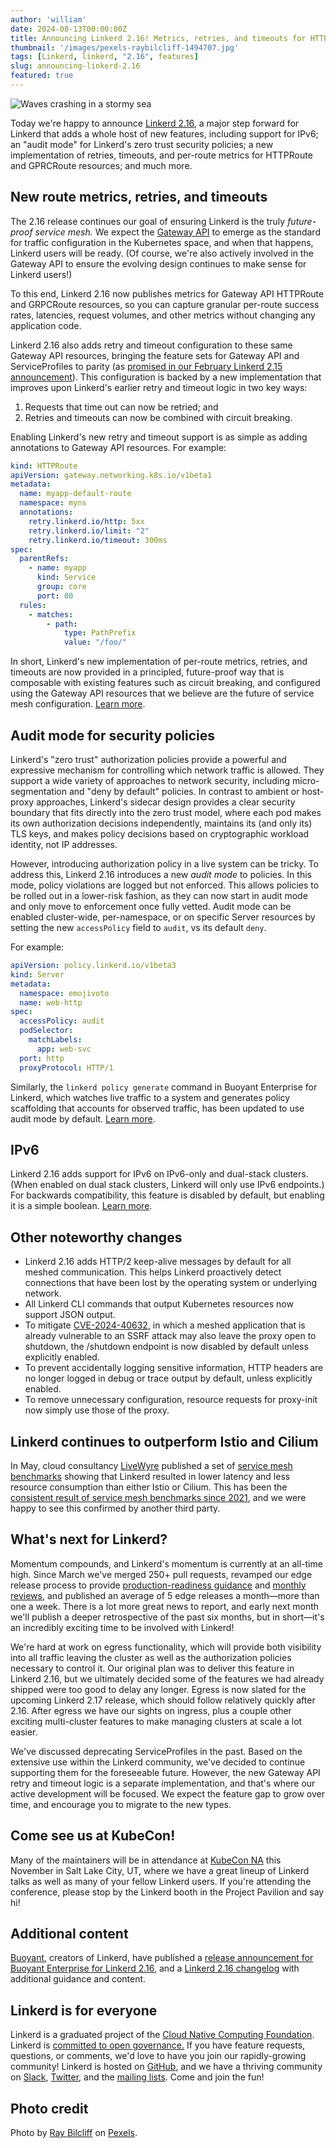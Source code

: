 ```yaml
---
author: 'william'
date: 2024-08-13T00:00:00Z
title: Announcing Linkerd 2.16! Metrics, retries, and timeouts for HTTP and gRPC routes; IPv6 support; policy audit mode; and lots more
thumbnail: '/images/pexels-raybilcliff-1494707.jpg'
tags: [Linkerd, linkerd, "2.16", features]
slug: announcing-linkerd-2.16
featured: true
---
```


![Waves crashing in a stormy sea](/images/pexels-raybilcliff-1494707.jpg)

Today we're happy to announce [Linkerd 2.16](/releases/#linkerd-216), a major
step forward for Linkerd that adds a whole host of new features, including
support for IPv6; an "audit mode" for Linkerd's zero trust security policies; a
new implementation of retries, timeouts, and per-route metrics for HTTPRoute and
GPRCRoute resources; and much more.

## New route metrics, retries, and timeouts

The 2.16 release continues our goal of ensuring Linkerd is the truly
_future-proof service mesh._ We expect the [Gateway
API](https://gateway-api.sigs.k8s.io/) to emerge as the standard for traffic
configuration in the Kubernetes space, and when that happens, Linkerd users will
be ready. (Of course, we're also actively involved in the Gateway API to ensure
the evolving design continues to make sense for Linkerd users!)

To this end, Linkerd 2.16 now publishes metrics for Gateway API HTTPRoute and
GRPCRoute resources, so you can capture granular per-route success rates,
latencies, request volumes, and other metrics without changing any application
code.

Linkerd 2.16 also adds retry and timeout configuration to these same Gateway API
resources, bringing the feature sets for Gateway API and ServiceProfiles to
parity (as [promised in our February Linkerd 2.15
announcement](https://linkerd.io/blog/announcing-linkerd-2.15/)).  This
configuration is backed by a new implementation that improves upon Linkerd's
earlier retry and timeout logic in two key ways:

1. Requests that time out can now be retried; and
2. Retries and timeouts can now be combined with circuit breaking.

Enabling Linkerd's new retry and timeout support is as simple as adding
annotations to Gateway API resources. For example:

```yaml
kind: HTTPRoute
apiVersion: gateway.networking.k8s.io/v1beta1
metadata:
  name: myapp-default-route
  namespace: myns
  annotations:
    retry.linkerd.io/http: 5xx
    retry.linkerd.io/limit: "2"
    retry.linkerd.io/timeout: 300ms
spec:
  parentRefs:
    - name: myapp
      kind: Service
      group: core
      port: 80
  rules:
    - matches:
        - path:
            type: PathPrefix
            value: "/foo/"
```

In short, Linkerd's new implementation of per-route metrics, retries, and
timeouts are now provided in a principled, future-proof way that is composable
with existing features such as circuit breaking, and configured using the
Gateway API resources that we believe are the future of service mesh
configuration. [Learn
more](https://linkerd.io/2/features/retries-and-timeouts/).

## Audit mode for security policies

Linkerd's "zero trust" authorization policies provide a powerful and expressive
mechanism for controlling which network traffic is allowed. They support a wide
variety of approaches to network security, including micro-segmentation and
"deny by default" policies. In contrast to ambient or host-proxy approaches,
Linkerd's sidecar design provides a clear security boundary that fits directly
into the zero trust model, where each pod makes its own authorization decisions
independently, maintains its (and only its) TLS keys, and makes policy decisions
based on cryptographic workload identity, not IP addresses.

However, introducing authorization policy in a live system can be tricky. To
address this, Linkerd 2.16 introduces a new _audit mode_ to policies. In this
mode, policy violations are logged but not enforced. This allows policies to be
rolled out in a lower-risk fashion, as they can now start in audit mode and only
move to enforcement once fully vetted. Audit mode can be enabled cluster-wide,
per-namespace, or on specific Server resources by setting the new `accessPolicy`
field to `audit`, vs its default `deny`.

For example:

```yaml
apiVersion: policy.linkerd.io/v1beta3
kind: Server
metadata:
  namespace: emojivoto
  name: web-http
spec:
  accessPolicy: audit
  podSelector:
    matchLabels:
      app: web-svc
  port: http
  proxyProtocol: HTTP/1
```

Similarly, the `linkerd policy generate` command in Buoyant Enterprise for
Linkerd, which watches live traffic to a system and generates policy scaffolding
that accounts for observed traffic, has been updated to use audit mode by
default. [Learn
more](https://docs.buoyant.io/buoyant-enterprise-linkerd/latest/tasks/generating-policy/).

## IPv6

Linkerd 2.16 adds support for IPv6 on IPv6-only and dual-stack clusters. (When
enabled on dual stack clusters, Linkerd will only use IPv6 endpoints.) For
backwards compatibility, this feature is disabled by default, but enabling it is
a simple boolean. [Learn more](https://linkerd.io/2/features/ipv6/).

## Other noteworthy changes

* Linkerd 2.16 adds HTTP/2 keep-alive messages by default for all meshed
  communication. This helps Linkerd proactively detect connections that have
  been lost by the operating system or underlying network.
* All Linkerd CLI commands that output Kubernetes resources now support JSON
  output.
* To mitigate [CVE-2024-40632](https://nvd.nist.gov/vuln/detail/CVE-2024-40632),
  in which a meshed application that is already vulnerable to an SSRF attack may
  also leave the proxy open to shutdown, the /shutdown endpoint is now disabled
  by default unless explicitly enabled.
* To prevent accidentally logging sensitive information, HTTP headers are no
  longer logged in debug or trace output by default, unless explicitly enabled.
* To remove unnecessary configuration, resource requests for proxy-init now
  simply use those of the proxy.

## Linkerd continues to outperform Istio and Cilium

In May, cloud consultancy [LiveWyre](https://livewyer.io/) published a set of
[service mesh
benchmarks](https://livewyer.io/blog/2024/05/08/comparison-of-service-meshes/)
showing that Linkerd resulted in lower latency and less resource consumption
than either Istio or Cilium. This has been the [consistent result of service
mesh benchmarks since
2021](https://linkerd.io/2021/05/27/linkerd-vs-istio-benchmarks/), and we were
happy to see this confirmed by another third party.

## What's next for Linkerd?

Momentum compounds, and Linkerd's momentum is currently at an all-time high.
Since March we've merged 250+ pull requests, revamped our edge release process
to provide [production-readiness
guidance](https://github.com/linkerd/linkerd2/releases) and [monthly
reviews](https://linkerd.io/2024/08/05/linkerd-edge-release-roundup/), and
published an average of 5 edge releases a month—more than one a week. There is a
lot more great news to report, and early next month we'll publish a deeper
retrospective of the past six months, but in short—it's an incredibly exciting
time to be involved with Linkerd!

We're hard at work on egress functionality, which will provide both visibility
into all traffic leaving the cluster as well as the authorization policies
necessary to control it. Our original plan was to deliver this feature in
Linkerd 2.16, but we ultimately decided some of the features we had already
shipped were too good to delay any longer. Egress is now slated for the upcoming
Linkerd 2.17 release, which should follow relatively quickly after 2.16. After
egress we have our sights on ingress, plus a couple other exciting multi-cluster
features to make managing clusters at scale a lot easier.

We've discussed deprecating ServiceProfiles in the past. Based on the extensive
use within the Linkerd community, we've decided to continue supporting them for
the foreseeable future. However, the new Gateway API retry and timeout logic is
a separate implementation, and that's where our active development will be
focused. We expect the feature gap to grow over time, and encourage you to
migrate to the new types.

## Come see us at KubeCon!

Many of the maintainers will be in attendance at [KubeCon
NA](https://events.linuxfoundation.org/kubecon-cloudnativecon-north-america/)
this November in Salt Lake City, UT, where we have a great lineup of Linkerd
talks as well as many of your fellow Linkerd users. If you're attending the
conference, please stop by the Linkerd booth in the Project Pavilion and say hi!

## Additional content

[Buoyant](https://buoyant.io/), creators of Linkerd, have published a [release
announcement for Buoyant Enterprise for Linkerd
2.16](https://buoyant.io/blog/announcing-linkerd-2-16-ipv6-gateway-api-parity-audit-mode),
and a [Linkerd 2.16
changelog](https://docs.buoyant.io/release-notes/buoyant-enterprise-linkerd/enterprise-2.16.0/)
with additional guidance and content.

## Linkerd is for everyone

Linkerd is a graduated project of the [Cloud Native Computing
Foundation](https://cncf.io/). Linkerd is [committed to open
governance.](/2019/10/03/linkerds-commitment-to-open-governance/) If you have
feature requests, questions, or comments, we'd love to have you join our
rapidly-growing community! Linkerd is hosted on
[GitHub](https://github.com/linkerd/), and we have a thriving community on
[Slack](https://slack.linkerd.io/), [Twitter](https://twitter.com/linkerd), and
the [mailing lists](/community/get-involved/). Come and join the fun!

## Photo credit

Photo by [Ray Bilcliff](https://www.pexels.com/photo/crashing-waves-1494707/) on
[Pexels](https://pexels.com/).
